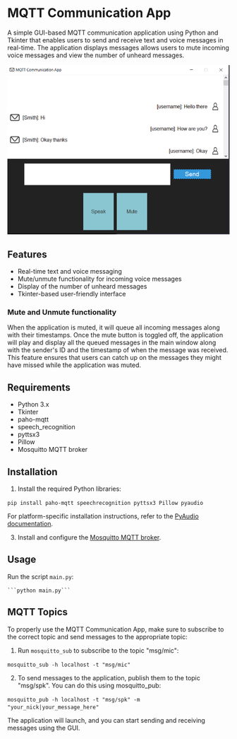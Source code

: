 MQTT Communication App
======================

A simple GUI-based MQTT communication application using Python and Tkinter that enables users to send and receive text and voice messages in real-time. The application displays messages allows users to mute incoming voice messages and view the number of unheard messages.

![App Screenshot](app_screenshot.png)

Features
--------

*   Real-time text and voice messaging
*   Mute/unmute functionality for incoming voice messages
*   Display of the number of unheard messages
*   Tkinter-based user-friendly interface

### Mute and Unmute functionality

When the application is muted, it will queue all incoming messages along with their timestamps. Once the mute button is toggled off, the application will play and display all the queued messages in the main window along with the sender's ID and the timestamp of when the message was received. This feature ensures that users can catch up on the messages they might have missed while the application was muted.


Requirements
------------

*   Python 3.x
*   Tkinter
*   paho-mqtt
*   speech\_recognition
*   pyttsx3
*   Pillow
*   Mosquitto MQTT broker

Installation
------------

1.  Install the required Python libraries:

   ``` pip install paho-mqtt speechrecognition pyttsx3 Pillow pyaudio ```
        

For platform-specific installation instructions, refer to the [PyAudio documentation](https://people.csail.mit.edu/hubert/pyaudio/).

3.  Install and configure the [Mosquitto MQTT broker](https://mosquitto.org/).

Usage
-----

Run the script `main.py`:

    ```python main.py```

## MQTT Topics

To properly use the MQTT Communication App, make sure to subscribe to the correct topic and send messages to the appropriate topic:

1. Run `mosquitto_sub` to subscribe to the topic "msg/mic":


``` mosquitto_sub -h localhost -t "msg/mic" ```

2. To send messages to the application, publish them to the topic "msg/spk". You can do this using mosquitto_pub:


``` mosquitto_pub -h localhost -t "msg/spk" -m "your_nick|your_message_here" ```


    

The application will launch, and you can start sending and receiving messages using the GUI.
